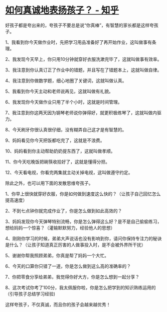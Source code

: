 # [如何真诚地表扬孩子？ - 知乎](https://www.zhihu.com/question/488875236/answer/2221584245)

好孩子都是夸出来的，夸孩子不要总是说“你真棒”，有智慧的家长都是这样夸孩子。

1、我看到你今天做作业时，先把学习用品准备好了再开始作业，这叫做事有条理。

2、我发现今天早上，你只用10分钟就穿好衣服洗漱完毕了，这就叫做事有效率。

3、我注意到你认真订正了作业中的错题，并且写在了错题本上，这就叫做自律。

4、我注意到你做数学题，细心地圈了关键词，这就叫做认真。

5、我看到你今天主动和老师说再见，这就叫做有礼貌。

6、我发现你今天做作业只用了半个小时，这就是时间管理。

7、我注意到你这两天因为钢琴老师说你弹得好，就更积极练琴了，这就叫做内驱力。

8、今天刷牙你很认真很仔细，没有糊弄自己这才是有智慧的。

9、妈妈看见你今天把饭都吃完了，这就是不浪费。

10、妈妈看到你主动帮助奶奶提东西了，这就叫做孝顺。

11、你今天吃晚饭把碗筷收拾好了，这就是懂得分担。

12、今天看电视，你看完两集就主动关掉电视，这叫做遵守约定。

除此之外，也可以用下面的发散思维夸孩子。

1、你早上很快就穿好衣服，你是如何做到速度这么快的？（让孩子自己回忆怎么提高速度）

2、不到七点钟你就完成作业了，你是怎么做到如此高效的？

3、妈妈发现你今天弹琴特别流畅，你是怎么弹得这么好？是不是自己偷偷练习，想给妈妈一个惊喜？（灌输默默努力，经验他人的思想）

4、刚刚你学习的时候，弟弟大声说话也没有影响到你，请问你保持专注力的秘诀是什么？（让孩子知道真正厉害的人做事投入时，是不会被外界所干扰）

5、谢谢你帮我照顾弟弟，你真是帮了妈妈一个大忙。

6、今天的口算你只错了一道，你是怎么做到这么高的准确率的？

7、你把零食分享给弟弟，我觉得你好大方，你是怎么想到一起分享？

8、这次考试你考了100分，我太佩服你啦，你是怎么把学到的知识熟练运用的（引导孩子总结学习经验)

这样夸孩子，不仅真诚，而且你的孩子会越来越优秀！
